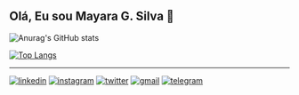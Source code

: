 ## Olá, Eu sou Mayara G. Silva 👋

![Anurag's GitHub stats](https://github-readme-stats.vercel.app/api?username=MayaraSilva&show_icons=true&theme=radical)

[![Top Langs](https://github-readme-stats.vercel.app/api/top-langs/?username=MayaraSilva&layout=compact&show_icons=true&theme=radical)](https://github.com/anuraghazra/github-readme-stats)

---
[![linkedin](https://img.shields.io/badge/LinkedIn-0077B5?style=for-the-badge&logo=linkedin&logoColor=white)](https://www.linkedin.com/in/mayara-g-silva-048707217)
[![instagram](https://img.shields.io/badge/Instagram-E4405F?style=for-the-badge&logo=instagram&logoColor=white)](https://www.instagram.com/devmayara/)
[![twitter](https://img.shields.io/badge/Twitter-1DA1F2?style=for-the-badge&logo=twitter&logoColor=white)](https://twitter.com/devmayara)
[![gmail](https://img.shields.io/badge/Gmail-D14836?style=for-the-badge&logo=gmail&logoColor=white)]()
[![telegram](https://img.shields.io/badge/Telegram-2CA5E0?style=for-the-badge&logo=telegram&logoColor=white)](https://www.t.me/devmayara)
